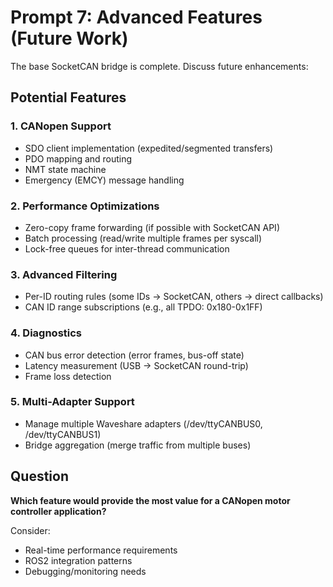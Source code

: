 # Prompt 7: Advanced Features (Future Work)

The base SocketCAN bridge is complete. Discuss future enhancements:

## Potential Features

### 1. CANopen Support

- SDO client implementation (expedited/segmented transfers)
- PDO mapping and routing
- NMT state machine
- Emergency (EMCY) message handling

### 2. Performance Optimizations

- Zero-copy frame forwarding (if possible with SocketCAN API)
- Batch processing (read/write multiple frames per syscall)
- Lock-free queues for inter-thread communication

### 3. Advanced Filtering

- Per-ID routing rules (some IDs → SocketCAN, others → direct callbacks)
- CAN ID range subscriptions (e.g., all TPDO: 0x180-0x1FF)

### 4. Diagnostics

- CAN bus error detection (error frames, bus-off state)
- Latency measurement (USB → SocketCAN round-trip)
- Frame loss detection

### 5. Multi-Adapter Support

- Manage multiple Waveshare adapters (/dev/ttyCANBUS0, /dev/ttyCANBUS1)
- Bridge aggregation (merge traffic from multiple buses)

## Question

**Which feature would provide the most value for a CANopen motor controller application?**

Consider:
- Real-time performance requirements
- ROS2 integration patterns
- Debugging/monitoring needs
